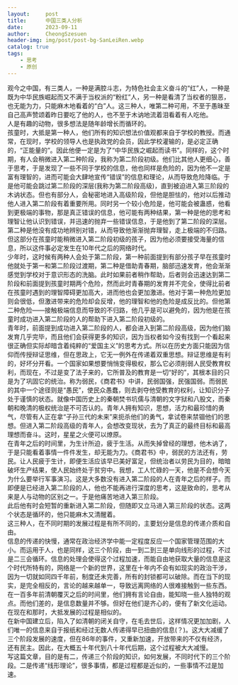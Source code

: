 ```yaml
---
layout:     post
title:      中国三类人分析
date:       2023-09-11
author:     CheongSzesuen
header-img: img/post/post-bg-SanLeiRen.webp
catalog: true
tags:
    - 思考
    - 原创
---
```

观今之中国，有三类人，一种是满腔斗志，为特色社会主义奋斗的“红”人，一种是既为中华民族崛起而又不满于当权派的“粉红”人，另一种是看清了当权者的狠恶，也无能为力，只能麻木地看着的“白”人。这三种人，唯第二种可用，不至于愚昧至自己高声赞颂着昨日要吃了他的人，也不至于木讷地流着泪看着有人吃他。
<br>
人是有趣的动物，很多想法是随年龄增长而循环的。
<br>
孩童时，大抵是第一种人，他们所有的知识想法价值观都来自于学校的教授。而通常，在现时，学校的领导人也是执政党的会员，因此学校灌输的，是必定正确的，“正能量的”。因此他便一定是为了“中华民族之崛起而读书”。同样的，这个时期，有人会稍微进入第二种阶段，我称为第二阶段初级。他们比其他人更细心，善于思考，于是发现了一些不同于学校的信息，他也同样是危险的，因为他不一定是富有理智的，进而可能会大肆地宣传“错误”的信息和理论，从而导致危险降临。于是他可能会跳过第二阶段的深层(我称为第二阶段高级)，直到被迫进入第三阶段的木讷状态。但也有部分人，会秘密地进入高级阶段，但他是胆怯的，他对以后推动他人进入第二阶段有着重要所用。同时另一个较小危险是，他可能会被蛊惑，他看到更极端的事物，那是真正错误的信息，他可能有两种结果，第一种是他的思考和理智让他认识到错误，并迅速的抛弃一些错误信息，于是他到了第二阶段的深层。第二种是他没有成功地辨别对错，从而导致他渐渐抛弃理智，走上极端的不归路。但这部分在孩童时能稍微进入第二阶段初级的孩子，因为他必须要接受海量的信息，所以这件事必定发生在10年代之后的网络时代。
<br>
少年时，这时候有两种人会处于第二阶段，第一种前面提到有部分孩子早在孩童时他就处于第一和第二阶段过渡期，第二种是借助青春期，脑部迅速发育，他会渐渐感觉到学校对于意识形态的洗脑。此时如果前者稍作帮助，后者则会迅速达到第二阶段和前面提到孩童时期两个危险，然而此时青春期的发育并不完全，使得比前者在孩童时遇到的理智障碍更加高大，进而他也会更加激进。他对于第一种危险更加则会很低，但激进带来的危险却会反增，他的理智和他的危险是成反比的。但他第二种危险——接触极端信息而导致的不归路，他几乎是可以避免的，因为他是在孩童时成功进入第二阶段的人的帮助下进入第二阶段初级的。
<br>
青年时，前面提到成功进入第二阶段的人，都会进入到第二阶段高级，因为他们脑发育几乎完毕，而且他们会获得更多的知识，因为当权者如今没有找到一个看起来很正确但实际却暗含着纯粹的“爱国主义”的思考方式。所以在历史方面只能因为信仰而传授辩证思维，但在思政上，它无一例外在传递着双重思想。辩证思维是有利的，好坏分开看。一个国家如果想要悄悄变得极权，那么它必须削弱人民受教育权利，而现在，不过是变了法子来的，它所普及的教育是一切“好的”，其根本目的只是为了巩固它的统治。称为弱民，《商君书》中讲，民弱国强，民强国弱。而弱民的其中一个途径则是“愚民”，使民众愚蠢，则去剥夺他受教育的权利，让知识分子处于谨慎的状态。就像中国历史上的秦朝焚书坑儒与清朝的文字狱和八股文，而秦朝和晚清的极权统治是不可否认的。青年人拥有知识，思想，活力和最珍惜的勇气，尽管有人正在拿“子孙三代的未来”来扼杀他们的勇气，拿试卷来禁锢他们的思想。但进入第二阶段高级的青年人，会想改变现状，去为了真正的最终目标和最高理想而奋斗。这时，星星之火便可以燎原。
<br>
在青年之后的时间里，为生计所迫，疲于生活。从而失掉曾经的理想，他木讷了，于是只能看着事情一件件发生，却无能为力。《商君书》中，弱民的方法还有，劳民。让人民疲于生计，即便生活应该早已美好富足，但统治者以劳民为目的，暗暗破坏生产结果，使人民始终处于贫穷中。我想，工人忙碌的一天，他是不会想今天为什么要举行军事演习。这是大多数没有进入第二阶段的人在青年之后的样子。而即便是已经进入第二阶段的人，他也不能再进行深度的思考，这是致命的，思考从来是人与动物的区别之一。于是他痛苦地进入第三阶段。
<br>
此后他有时会短暂的重新进入第二阶段，但随即又立马进入第三阶段的状态。这两个状态是循环的，他只能麻木又清醒着。
<br>
这三种人，在不同时期的发展过程是有所不同的，主要划分是信息的传递介质和自由。
<br>
信息的传递的快慢，通常在政治经济学中能一定程度反应一个国家管理范围的大小。而运用于人，也是同样，这三个阶段，由一到二到三是单向线形的过程，不过是二三会循环。信息的处理会使得这个过程加速，而能自由地获取大量的信息是这个时代所特有的，网络是一个新的世界，这里在十年内不会有如现实的政治干涉，因为一切就如同四千年前，制度还未完善，所有的封锁都可以破除。而在当下的现实，是完全相反的，言论的越来越单一，导致远离网络的人很难接触到一些东西。在一百多年前清朝覆灭之后的时间里，他们拥有言论自由，能知晓一些人独特的观点。而他们差的，是信息数量并不够。但好在他们是齐心的，便有了新文化运动。在现在和那时，大抵发展的过程是相似的。
<br>
在新中国建立后，陷入了如清朝的闭关自守，在毛去世后，这样情况更加加剧，人们唯一的信息来自于报纸和经过无数人传递得早已扭曲的信息(？)。这大大减缓了三个阶段发展的速度，但在86年的事件，又重新加速，开放带来的不仅有经济，还有民主。因此，在大概五十年代到八十年代后期，这个过程被大大减慢。
<br>
写这篇文章，目的是有二，传递三个阶段的知识，如何发展，不同时代下的三个阶段。二是传递“线形理论”，很多事情，都是过程都是近似的，一些事情不过是加速。
